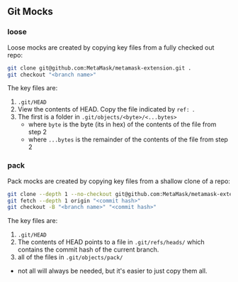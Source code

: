 ## Git Mocks

### loose

Loose mocks are created by copying key files from a fully checked out repo:

```bash
git clone git@github.com:MetaMask/metamask-extension.git .
git checkout "<branch name>"
```

The key files are:

1. `.git/HEAD`
2. View the contents of HEAD. Copy the file indicated by `ref: `.
3. The first is a folder in `.git/objects/<byte>/<...bytes>`
   - where `byte` is the byte (its in hex) of the contents of the file from step 2
   - where `...bytes` is the remainder of the contents of the file from step 2

### pack

Pack mocks are created by copying key files from a shallow clone of a repo:

```bash
git clone --depth 1 --no-checkout git@github.com:MetaMask/metamask-extension.git .
git fetch --depth 1 origin "<commit hash>"
git checkout -B "<branch name>" "<commit hash>"
```

The key files are:

1. `.git/HEAD`
2. The contents of HEAD points to a file in `.git/refs/heads/` which contains the commit hash of the current branch.
3. all of the files in `.git/objects/pack/`

- not all will always be needed, but it's easier to just copy them all.
